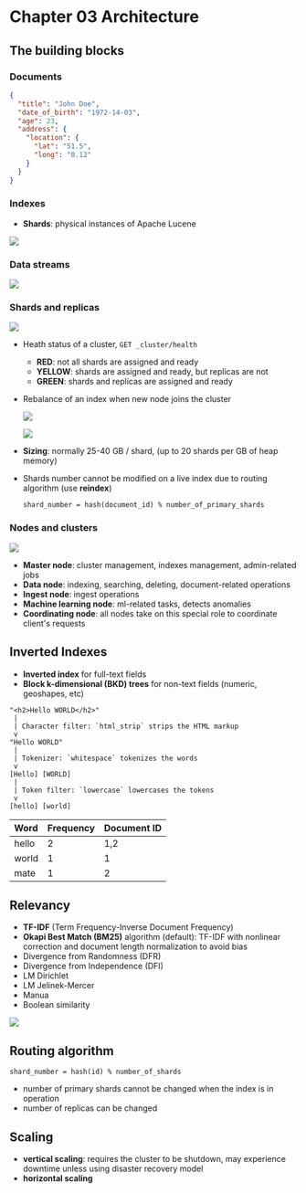 # Chapter 03 Architecture

## The building blocks

### Documents

```json
{
  "title": "John Doe",
  "date_of_birth": "1972-14-03",
  "age": 23,
  "address": {
    "location": {
      "lat": "51.5",
      "long": "0.12"
    }
  }
}
```

### Indexes

- **Shards**: physical instances of Apache Lucene

![](images/03.05.png)

### Data streams

![](images/03.07.png)

### Shards and replicas

![](images/03.08.png)

- Heath status of a cluster, `GET _cluster/health`
	- **RED**: not all shards are assigned and ready
	- **YELLOW**: shards are assigned and ready, but replicas are not
	- **GREEN**: shards and replicas are assigned and ready

- Rebalance of an index when new node joins the cluster

	![](images/03.11.png)
	
	![](images/03.13.png)

- **Sizing**: normally 25-40 GB / shard, (up to 20 shards per GB of heap memory)
- Shards number cannot be modified on a live index due to routing algorithm (use **reindex**)

	`shard_number = hash(document_id) % number_of_primary_shards`

### Nodes and clusters

![](images/03.16.png)

- **Master node**: cluster management, indexes management, admin-related jobs
- **Data node**: indexing, searching, deleting, document-related operations
- **Ingest node**: ingest operations
- **Machine learning node**: ml-related tasks, detects anomalies
- **Coordinating node**: all nodes take on this special role to coordinate client's requests

## Inverted Indexes

- **Inverted index** for full-text fields
- **Block k-dimensional (BKD) trees** for non-text fields (numeric, geoshapes, etc)

```
"<h2>Hello WORLD</h2>"
 |
 | Character filter: `html_strip` strips the HTML markup
 v
"Hello WORLD"
 |
 | Tokenizer: `whitespace` tokenizes the words
 v
[Hello] [WORLD]
 |
 | Token filter: `lowercase` lowercases the tokens
 v
[hello] [world]
```

| Word | Frequency | Document ID |
| :--- | ---- | ---- |
| hello | 2 | 1,2 |
| world | 1 | 1 |
| mate | 1 | 2 |

## Relevancy

- **TF-IDF** (Term Frequency-Inverse Document Frequency)
- **Okapi Best Match (BM25)** algorithm (default): TF-IDF with nonlinear correction and document length normalization to avoid bias
- Divergence from Randomness (DFR)
- Divergence from Independence (DFI)
- LM Dirichlet
- LM Jelinek-Mercer
- Manua
- Boolean similarity

![](images/03.19.png)

## Routing algorithm

`shard_number = hash(id) % number_of_shards`

- number of primary shards cannot be changed when the index is in operation
- number of replicas can be changed

## Scaling

- **vertical scaling**: requires the cluster to be shutdown, may experience downtime unless using disaster recovery model
- **horizontal scaling**
